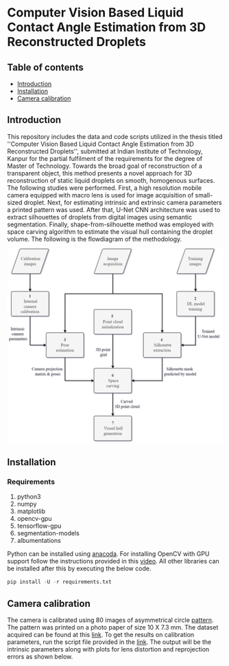 # Computer Vision Based Liquid Contact Angle Estimation from 3D Reconstructed Droplets

## Table of contents
* [Introduction](#introduction)
* [Installation](#installation)
* [Camera calibration](#calibration)

## Introduction <a name="introduction"></a>
This repository includes the data and code scripts utilized in the thesis titled ''Computer Vision Based Liquid Contact Angle Estimation from 3D Reconstructed Droplets'', submitted at Indian Institute of Technology, Kanpur for the partial fulfilment of the requirements for the degree of Master of Technology. Towards the broad goal of reconstruction of a transparent object, this method presents a novel approach for 3D reconstruction of static liquid droplets on smooth, homogenous surfaces. The following studies were performed. First, a high resolution mobile camera equipped with macro lens is used for image acquisition of small-sized droplet. Next, for estimating intrinsic and extrinsic camera parameters a printed pattern was used. After that, U-Net CNN architecture was used to extract silhouettes of droplets from digital images using semantic segmentation. Finally, shape-from-silhouette method was employed with space carving algorithm to estimate the visual hull containing the droplet volume. The following is the flowdiagram of the methodology.

<p align="center">
  <img src="https://github.com/rawakash66/Thesis_Akash_2022/blob/main/Carving%20methodology.png" width="600">
</p>

## Installation <a name="installation"></a>
### Requirements
1. python3
2. numpy
3. matplotlib
4. opencv-gpu
5. tensorflow-gpu
6. segmentation-models
7. albumentations

Python can be installed using <a href="https://www.anaconda.com/" target="_blank">anacoda</a>. For installing OpenCV with GPU support follow the instructions provided in this <a href="https://www.youtube.com/watch?v=HsuKxjQhFU0" target="_blank">video</a>. All other libraries can be installed after this by executing the below code.

```python
pip install -U -r requirements.txt
```

## Camera calibration <a name="calibration"></a>
The camera is calibrated using 80 images of asymmetrical circle [pattern](https://github.com/rawakash66/Thesis_Akash_2022/blob/main/pattern%20circles.png). The pattern was printed on a photo paper of size 10 X 7.3 mm. The dataset acquired can be found at this [link](https://github.com/rawakash66/Thesis_Akash_2022/tree/main/camera%20calibration/data). To get the results on calibration parameters, run the script file provided in the [link](https://github.com/rawakash66/Thesis_Akash_2022/tree/main/camera%20calibration/script). The output will be the intrinsic parameters along with plots for lens distortion and reprojection errors as shown below.

